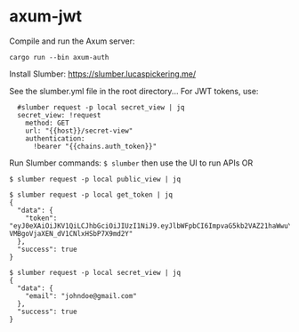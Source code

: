 # axum-jwt

Compile and run the Axum server:
```
cargo run --bin axum-auth
```

Install Slumber:
https://slumber.lucaspickering.me/

See the slumber.yml file in the root directory...
For JWT tokens, use:
```
  #slumber request -p local secret_view | jq
  secret_view: !request
    method: GET
    url: "{{host}}/secret-view"
    authentication:
      !bearer "{{chains.auth_token}}"
```

Run Slumber commands:
`$ slumber` then use the UI to run APIs
OR
```
$ slumber request -p local public_view | jq

$ slumber request -p local get_token | jq
{
  "data": {
    "token": "eyJ0eXAiOiJKV1QiLCJhbGciOiJIUzI1NiJ9.eyJlbWFpbCI6ImpvaG5kb2VAZ21haWwuY29tIiwiZXhwIjoxNzE3MTc0MTg5fQ.CmJoHeHBT_fi-VMBgoVjaXEN_dV1CNlxHSbP7X9md2Y"
  },
  "success": true
}

$ slumber request -p local secret_view | jq
{
  "data": {
    "email": "johndoe@gmail.com"
  },
  "success": true
}
```